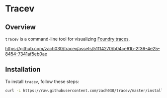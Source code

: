 # Tracev

## Overview

`tracev` is a command-line tool for visualizing [Foundry traces](https://book.getfoundry.sh/forge/traces). 

https://github.com/zach030/tracev/assets/51114270/b04ce61b-2f36-4e25-8454-7341af5eb0ae

## Installation

To install `tracev`, follow these steps:

```bash
curl -L https://raw.githubusercontent.com/zach030/tracev/master/install | bash
```
